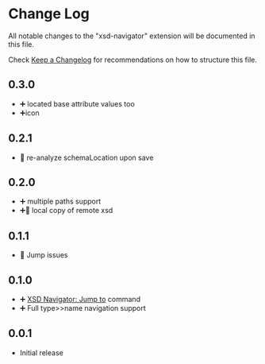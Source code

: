 # Change Log

All notable changes to the "xsd-navigator" extension will be documented in this file.

Check [Keep a Changelog](http://keepachangelog.com/) for recommendations on how to structure this file.

## 0.3.0

* ➕ located base attribute values too
* ➕icon

## 0.2.1

* 🔧 re-analyze schemaLocation upon save

## 0.2.0

* ➕ multiple paths support
* ➕🧪 local copy of remote xsd

## 0.1.1

* 🔧 Jump issues

## 0.1.0

* ➕ [XSD Navigator: Jump to](#xsd-navigator.jumpTo) command
* ➕  Full type>>name navigation support

## 0.0.1

- Initial release